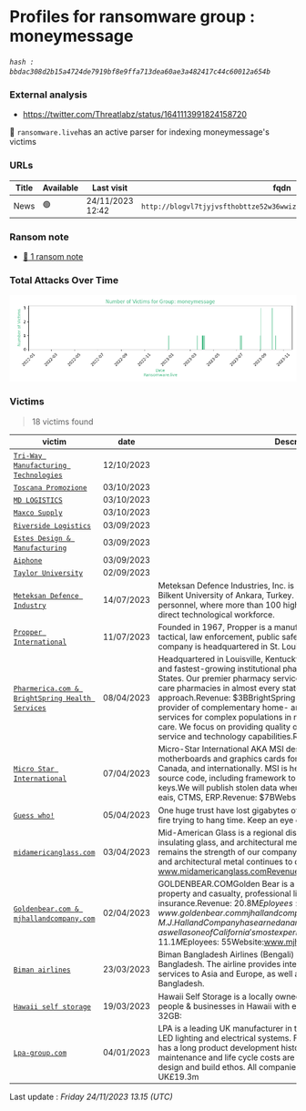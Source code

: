 # Profiles for ransomware group : **moneymessage**



_`hash : bbdac308d2b15a4724de7919bf8e9ffa713dea60ae3a482417c44c60012a654b`_

### External analysis
- https://twitter.com/Threatlabz/status/1641113991824158720


🔎 `ransomware.live`has an active  parser for indexing moneymessage's victims

### URLs
| Title | Available | Last visit | fqdn | Screenshot 
|---|---|---|---|---|
| News | 🟢 | 24/11/2023 12:42 | `http://blogvl7tjyjvsfthobttze52w36wwiz34hrfcmorgvdzb6hikucb7aqd.onion` | <a href="https://images.ransomware.live/screenshots/blogvl7tjyjvsfthobttze52w36wwiz34hrfcmorgvdzb6hikucb7aqd-onion.png" target=_blank>📸</a> | 


### Ransom note
* [📝 1 ransom note](notes/moneymessage)

### Total Attacks Over Time

![Statistics](../graphs/stats-moneymessage.png)


### Victims

> 18 victims found

| victim | date | Description | Screenshot | 
|---|---|---|---|
| [`Tri-Way Manufacturing Technologies`](https://google.com/search?q=Tri-Way+Manufacturing+Technologies) | 12/10/2023 |  | <a href="https://images.ransomware.live/screenshots/posts/4a3bee41e75c432dacd07bb978c8f3cb.png" target=_blank>📸</a> |
| [`Toscana Promozione`](https://google.com/search?q=Toscana+Promozione) | 03/10/2023 |  | <a href="https://images.ransomware.live/screenshots/posts/83f0337aec80152263a7edfb00da372e.png" target=_blank>📸</a> |
| [`MD LOGISTICS`](https://google.com/search?q=MD+LOGISTICS) | 03/10/2023 |  | <a href="https://images.ransomware.live/screenshots/posts/43b8dfa689bb622b42203b0b7f4ca065.png" target=_blank>📸</a> |
| [`Maxco Supply`](https://google.com/search?q=Maxco+Supply) | 03/10/2023 |  | <a href="https://images.ransomware.live/screenshots/posts/4a3bee41e75c432dacd07bb978c8f3cb.png" target=_blank>📸</a> |
| [`Riverside Logistics`](https://google.com/search?q=Riverside+Logistics) | 03/09/2023 |  | <a href="https://images.ransomware.live/screenshots/posts/83f0337aec80152263a7edfb00da372e.png" target=_blank>📸</a> |
| [`Estes Design & Manufacturing`](https://google.com/search?q=Estes+Design+%26+Manufacturing) | 03/09/2023 |  | <a href="https://images.ransomware.live/screenshots/posts/43b8dfa689bb622b42203b0b7f4ca065.png" target=_blank>📸</a> |
| [`Aiphone`](https://google.com/search?q=Aiphone) | 03/09/2023 |  | <a href="https://images.ransomware.live/screenshots/posts/4a3bee41e75c432dacd07bb978c8f3cb.png" target=_blank>📸</a> |
| [`Taylor University`](https://google.com/search?q=Taylor+University) | 02/09/2023 |  | <a href="https://images.ransomware.live/screenshots/posts/9a1d0c90a1241e3e0fb6e4d4ab256e0e.png" target=_blank>📸</a> |
| [`Meteksan Defence Industry`](https://www.meteksan.com) | 14/07/2023 | Meteksan Defence Industries, Inc. is a subsidiary of Bilkent Holding and Bilkent University of Ankara, Turkey. The Company employs 150 personnel, where more than 100 high degree engineers comprise the direct technological workforce. | <a href="https://images.ransomware.live/screenshots/posts/4a3bee41e75c432dacd07bb978c8f3cb.png" target=_blank>📸</a> |
| [`Propper International`](https://www.propper.com) | 11/07/2023 | Founded in 1967, Propper is a manufacturer of clothing and gear for tactical, law enforcement, public safety, and military applications The company is headquartered in St. Louis, Missouri. | <a href="https://images.ransomware.live/screenshots/posts/43b8dfa689bb622b42203b0b7f4ca065.png" target=_blank>📸</a> |
| [`Pharmerica.com & BrightSpring Health Services`](https://google.com/search?q=Pharmerica.com+%26+BrightSpring+Health+Services) | 08/04/2023 | Headquartered in Louisville, Kentucky, PharMerica is one of the largest and fastest-growing institutional pharmacy companies in the United States. Our premier pharmacy services, with more than 180 long-term care pharmacies in almost every state, have a national scope but a local approach.Revenue: $3BBrightSpring Health Services is the leading provider of complementary home- and community-based health services for complex populations in need of specialized and/or chronic care. We focus on providing quality outcomes, through best-in-class service and technology capabilities.Revenue: $5.4B | <a href="https://images.ransomware.live/screenshots/posts/83f0337aec80152263a7edfb00da372e.png" target=_blank>📸</a> |
| [`Micro Star International`](https://google.com/search?q=Micro+Star+International) | 07/04/2023 | Micro-Star International AKA MSI designs, manufactures, and sells motherboards and graphics cards for customers in the United States, Canada, and internationally. MSI is headquartered in Taipei, Taiwan. MSI source code, including framework to develop bios, also we have private keys.We will publish stolen data when timer expires.Databases: wwrlt2, eais, CTMS, ERP.Revenue: $7BWebsite: msi.com |   |
| [`Guess who!`](https://google.com/search?q=Guess+who%21) | 05/04/2023 | One huge trust have lost gigabytes of their's data and now playing with fire trying to hang time. Keep an eye on the stocks, don't lose your money. |   |
| [`midamericanglass.com`](https://google.com/search?q=midamericanglass.com) | 03/04/2023 | Mid-American Glass is a regional distributor / fabricator of flat glass, insulating glass, and architectural metal. While flat glass distribution remains the strength of our company, our fabrication of insulating glass and architectural metal continues to drive our growth.Website www.midamericanglass.comRevenue $11.4M |   |
| [`Goldenbear.com & mjhallandcompany.com`](https://google.com/search?q=Goldenbear.com+%26+mjhallandcompany.com) | 02/04/2023 | GOLDENBEAR.COMGolden Bear is a leading provider of commercial property and casualty, professional liability, and residential earthquake insurance.Revenue: 20.8M$Eployees: 82Website: www.goldenbear.commjhallandcompany.comSince 1973, M.J. Hall and Company has earned a name for dependable Business Insurance, as well as one of California's most experienced general agents.Revenue: 11.1M$Eployees: 55Website:www.mjhallandcompany.com | <a href="https://images.ransomware.live/screenshots/posts/4a3bee41e75c432dacd07bb978c8f3cb.png" target=_blank>📸</a> |
| [`Biman airlines`](https://google.com/search?q=Biman+airlines) | 23/03/2023 | Biman Bangladesh Airlines (Bengali) is the national flag carrier airline of Bangladesh. The airline provides international passenger and cargo services to Asia and Europe, as well as major domestic routes inside Bangladesh. | <a href="https://images.ransomware.live/screenshots/posts/9a1d0c90a1241e3e0fb6e4d4ab256e0e.png" target=_blank>📸</a> |
| [`Hawaii self storage`](https://google.com/search?q=Hawaii+self+storage) | 19/03/2023 | Hawaii Self Storage is a locally owned company, committed to service the people & businesses in Hawaii with exceptional storage services. Data 32GB: | <a href="https://images.ransomware.live/screenshots/posts/43b8dfa689bb622b42203b0b7f4ca065.png" target=_blank>📸</a> |
| [`Lpa-group.com`](https://google.com/search?q=Lpa-group.com) | 04/01/2023 | LPA is a leading UK manufacturer in the design and build of connectors, LED lighting and electrical systems. Founded in the 1800’s, the Company has a long product development history where high reliability, low maintenance and life cycle costs are an intrinsic part of our product design and build ethos. All companies are ISO 9001 certified.Revenue: UK£19.3m  |   |



Last update : _Friday 24/11/2023 13.15 (UTC)_
